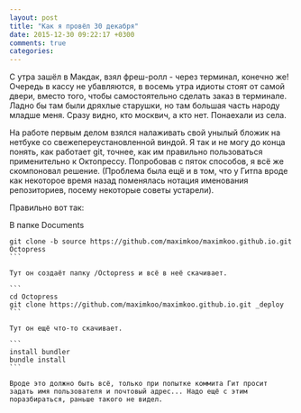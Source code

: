 ```yaml
---
layout: post
title: "Как я провёл 30 декабря"
date: 2015-12-30 09:22:17 +0300
comments: true
categories: 
---
```

С утра зашёл в Макдак, взял фреш-ролл - через терминал, конечно же! Очередь в кассу не убавляются, в восемь утра идиоты стоят от самой двери, вместо того, чтобы самостоятельно сделать заказ в терминале. Ладно бы там были дряхлые старушки, но там большая часть народу младше меня. Сразу видно, кто москвич, а кто нет. Понаехали из села.

На работе первым делом взялся налаживать свой унылый бложик на нетбуке со свежепереустановленной виндой. Я так и не могу до конца понять, как работает git, точнее, как им правильно пользоваться применительно к Октопрессу. Попробовав с пяток способов, я всё же скомпоновал решение. (Проблема была ещё и в том, что у Гитпа вроде как некоторое время назад поменялась нотация именования репозиториев, посему некоторые советы устарели).

Правильно вот так:

В папке Documents

````
git clone -b source https://github.com/maximkoo/maximkoo.github.io.git Octopress
```

Тут он создаёт папку /Octopress и всё в неё скачивает.

```
cd Octopress
git clone https://github.com/maximkoo/maximkoo.github.io.git _deploy
```

Тут он ещё что-то скачивает.

```
install bundler
bundle install
```

Вроде это должно быть всё, только при попытке коммита Гит просит задать имя пользователя и почтовый адрес... Надо ещё с этим поразбираться, раньше такого не видел.